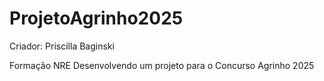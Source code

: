 # ProjetoAgrinho2025

Criador: Priscilla Baginski

Formação NRE
Desenvolvendo um projeto para o Concurso Agrinho 2025

